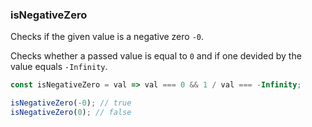 ### isNegativeZero

Checks if the given value is a negative zero `-0`.

Checks whether a passed value is equal to `0` and if one devided by the value equals `-Infinity`.

```js
const isNegativeZero = val => val === 0 && 1 / val === -Infinity;
```

```js
isNegativeZero(-0); // true
isNegativeZero(0); // false
```
